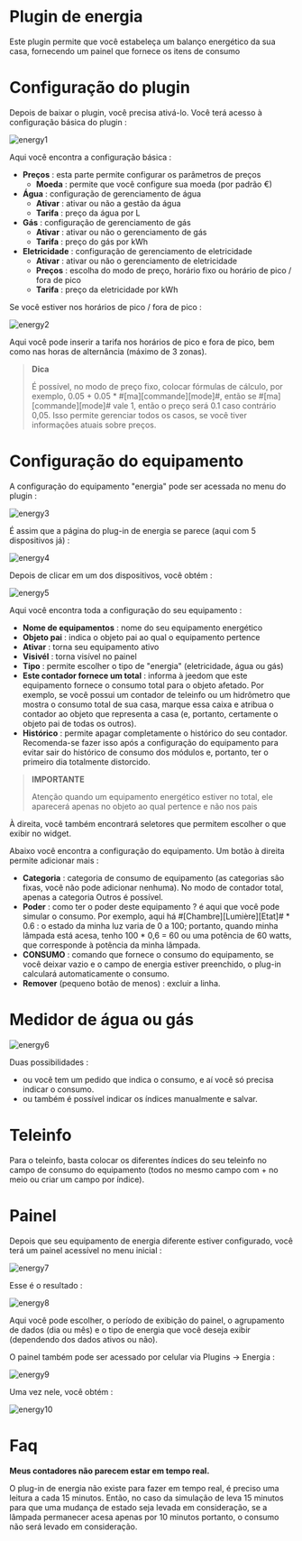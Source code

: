 # Plugin de energia

Este plugin permite que você estabeleça um balanço energético da sua casa, fornecendo um painel que fornece os itens de consumo

# Configuração do plugin 

Depois de baixar o plugin, você precisa ativá-lo. Você terá acesso à configuração básica do plugin :

![energy1](../images/energy1.PNG)

Aqui você encontra a configuração básica :

-   **Preços** : esta parte permite configurar os parâmetros de preços
    -   **Moeda** : permite que você configure sua moeda (por padrão €)
-   **Água** : configuração de gerenciamento de água
    -   **Ativar** : ativar ou não a gestão da água
    -   **Tarifa** : preço da água por L
-   **Gás** : configuração de gerenciamento de gás
    -   **Ativar** : ativar ou não o gerenciamento de gás
    -   **Tarifa** : preço do gás por kWh
-   **Eletricidade** : configuração de gerenciamento de eletricidade
    -   **Ativar** : ativar ou não o gerenciamento de eletricidade
    -   **Preços** : escolha do modo de preço, horário fixo ou horário de pico / fora de pico
    -   **Tarifa** : preço da eletricidade por kWh

Se você estiver nos horários de pico / fora de pico :

![energy2](../images/energy2.PNG)

Aqui você pode inserir a tarifa nos horários de pico e fora de pico, bem como nas horas de alternância (máximo de 3 zonas).

> **Dica**
>
> É possível, no modo de preço fixo, colocar fórmulas de cálculo, por exemplo, 0.05 + 0.05 \* \#\[ma\]\[commande\]\[mode\]\#, então se \#\[ma\]\[commande\]\[mode\]\# vale 1, então o preço será 0.1 caso contrário 0,05. Isso permite gerenciar todos os casos, se você tiver informações atuais sobre preços.

# Configuração do equipamento 

A configuração do equipamento "energia" pode ser acessada no menu do plugin :

![energy3](../images/energy3.PNG)

É assim que a página do plug-in de energia se parece (aqui com 5 dispositivos já) :

![energy4](../images/energy4.PNG)

Depois de clicar em um dos dispositivos, você obtém :

![energy5](../images/energy5.PNG)

Aqui você encontra toda a configuração do seu equipamento :

-   **Nome de equipamentos** : nome do seu equipamento energético
-   **Objeto pai** : indica o objeto pai ao qual o equipamento pertence
-   **Ativar** : torna seu equipamento ativo
-   **Visivél** : torna visível no painel
-   **Tipo** : permite escolher o tipo de "energia" (eletricidade, água ou gás)
-   **Este contador fornece um total** : informa à jeedom que este equipamento fornece o consumo total para o objeto afetado. Por exemplo, se você possui um contador de teleinfo ou um hidrômetro que mostra o consumo total de sua casa, marque essa caixa e atribua o contador ao objeto que representa a casa (e, portanto, certamente o objeto pai de todas os outros).
-   **Histórico** : permite apagar completamente o histórico do seu contador. Recomenda-se fazer isso após a configuração do equipamento para evitar sair do histórico de consumo dos módulos e, portanto, ter o primeiro dia totalmente distorcido.

> **IMPORTANTE**
>
> Atenção quando um equipamento energético estiver no total, ele aparecerá apenas no objeto ao qual pertence e não nos pais

À direita, você também encontrará seletores que permitem escolher o que exibir no widget.

Abaixo você encontra a configuração do equipamento. Um botão à direita permite adicionar mais :

-   **Categoria** : categoria de consumo de equipamento (as categorias são fixas, você não pode adicionar nenhuma). No modo de contador total, apenas a categoria Outros é possível.
-   **Poder** : como ter o poder deste equipamento ? é aqui que você pode simular o consumo. Por exemplo, aqui há \#\[Chambre\]\[Lumière\]\[Etat\]\# \* 0.6 : o estado da minha luz varia de 0 a 100; portanto, quando minha lâmpada está acesa, tenho 100 \* 0,6 = 60 ou uma potência de 60 watts, que corresponde à potência da minha lâmpada.
-   **CONSUMO** : comando que fornece o consumo do equipamento, se você deixar vazio e o campo de energia estiver preenchido, o plug-in calculará automaticamente o consumo.
-   **Remover** (pequeno botão de menos) : excluir a linha.

# Medidor de água ou gás 

![energy6](../images/energy6.PNG)

Duas possibilidades :

-   ou você tem um pedido que indica o consumo, e aí você só precisa indicar o consumo.
-   ou também é possível indicar os índices manualmente e salvar.

# Teleinfo 

Para o teleinfo, basta colocar os diferentes índices do seu teleinfo no campo de consumo do equipamento (todos no mesmo campo com + no meio ou criar um campo por índice).

# Painel 

Depois que seu equipamento de energia diferente estiver configurado, você terá um painel acessível no menu inicial :

![energy7](../images/energy7.PNG)

Esse é o resultado :

![energy8](../images/energy8.PNG)

Aqui você pode escolher, o período de exibição do painel, o agrupamento de dados (dia ou mês) e o tipo de energia que você deseja exibir (dependendo dos dados ativos ou não).

O painel também pode ser acessado por celular via Plugins → Energia :

![energy9](../images/energy9.PNG)

Uma vez nele, você obtém :

![energy10](../images/energy10.PNG)

# Faq 

**Meus contadores não parecem estar em tempo real.**

O plug-in de energia não existe para fazer em tempo real, é preciso uma leitura a cada 15 minutos. Então, no caso da simulação de
leva 15 minutos para que uma mudança de estado seja levada em consideração, se a lâmpada permanecer acesa apenas por 10 minutos
portanto, o consumo não será levado em consideração.



